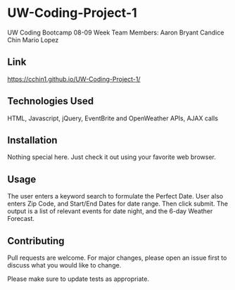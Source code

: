 # UW-Coding-Project-1
UW Coding Bootcamp 08-09 Week
Team Members:
Aaron Bryant
Candice Chin
Mario Lopez

## Link
https://cchin1.github.io/UW-Coding-Project-1/

## Technologies Used
HTML, Javascript, jQuery, EventBrite and OpenWeather APIs, AJAX calls

## Installation
Nothing special here.  Just check it out using your favorite web browser.

## Usage
The user enters a keyword search to formulate the Perfect Date.  User also enters Zip Code, and Start/End Dates for date range.  Then click submit.  The output is a list of relevant events for date night, and the 6-day Weather Forecast.

## Contributing
Pull requests are welcome. For major changes, please open an issue first to discuss what you would like to change.

Please make sure to update tests as appropriate.
